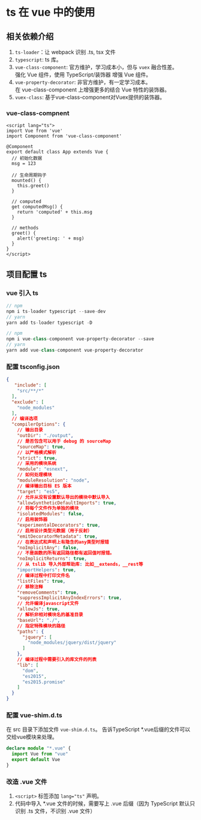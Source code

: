# ts 在 vue 中的使用

## 相关依赖介绍

1. `ts-loader`：让 webpack 识别 .ts, tsx 文件
2. `typescript`: ts 库。
3. `vue-class-component`: 官方维护，学习成本小，但与 `vuex` 融合性差。  
强化 Vue 组件，使用 TypeScript/装饰器 增强 Vue 组件。
4. `vue-property-decorator`: 非官方维护，有一定学习成本。  
在 vue-class-component 上增强更多的结合 Vue 特性的装饰器。
5. `vuex-class`: 基于vue-class-component对Vuex提供的装饰器。

### vue-class-compnent

```vue
<script lang="ts">
import Vue from 'vue'
import Component from 'vue-class-component'

@Component
export default class App extends Vue {
  // 初始化数据
  msg = 123

  // 生命周期钩子
  mounted() {
    this.greet()
  }

  // computed
  get computedMsg() {
    return 'computed' + this.msg
  }

  // methods
  greet() {
    alert('greeting: ' + msg)
  }
}
</script>
```

## 项目配置 ts

### vue 引入 ts

```js
// npm
npm i ts-loader typescript --save-dev
// yarn
yarn add ts-loader typescript -D
```

```js
// npm
npm i vue-class-component vue-property-decorator --save
// yarn
yarn add vue-class-component vue-property-decorator
```

### 配置 tsconfig.json

```json
{
   "include": [
    "src/**/*"
  ],
  "exclude": [
    "node_modules"
  ],
  // 编译选项
  "compilerOptions": {
    // 输出目录
    "outDir": "./output",
    // 是否包含可以用于 debug 的 sourceMap
    "sourceMap": true,
    // 以严格模式解析
    "strict": true,
    // 采用的模块系统
    "module": "esnext",
    // 如何处理模块
    "moduleResolution": "node",
    // 编译输出目标 ES 版本
    "target": "es5",
    // 允许从没有设置默认导出的模块中默认导入
    "allowSyntheticDefaultImports": true,
    // 将每个文件作为单独的模块
    "isolatedModules": false,
    // 启用装饰器
    "experimentalDecorators": true,
    // 启用设计类型元数据（用于反射）
    "emitDecoratorMetadata": true,
    // 在表达式和声明上有隐含的any类型时报错
    "noImplicitAny": false,
    // 不是函数的所有返回路径都有返回值时报错。
    "noImplicitReturns": true,
    // 从 tslib 导入外部帮助库: 比如__extends，__rest等
    "importHelpers": true,
    // 编译过程中打印文件名
    "listFiles": true,
    // 移除注释
    "removeComments": true,
    "suppressImplicitAnyIndexErrors": true,
    // 允许编译javascript文件
    "allowJs": true,
    // 解析非相对模块名的基准目录
    "baseUrl": "./",
    // 指定特殊模块的路径
    "paths": {
      "jquery": [
        "node_modules/jquery/dist/jquery"
      ]
    },
    // 编译过程中需要引入的库文件的列表
    "lib": [
      "dom",
      "es2015",
      "es2015.promise"
    ]
  }
}
```

### 配置 vue-shim.d.ts

在 src 目录下添加文件 `vue-shim.d.ts`。
告诉TypeScript *.vue后缀的文件可以交给vue模块来处理。

```typescript
declare module "*.vue" {
  import Vue from "vue"
  export default Vue
}
```

### 改造 .vue 文件

1. `<script>` 标签添加 `lang="ts"` 声明。
2. 代码中导入 *.vue 文件的时候，需要写上 .vue 后缀（因为 TypeScript 默认只识别 .ts 文件，不识别 .vue 文件）
